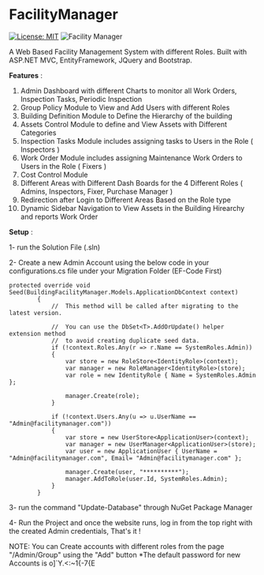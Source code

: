 # FacilityManager
[![License: MIT](https://img.shields.io/badge/License-MIT-yellow.svg)](https://opensource.org/licenses/MIT)
![Facility Manager](https://repository-images.githubusercontent.com/187499021/504e3780-9c54-11e9-9e12-c923ac627389)

A Web Based Facility Management System with different Roles. Built with ASP.NET MVC,
EntityFramework, JQuery and Bootstrap.

**Features** :
1. Admin Dashboard with different Charts to monitor all Work Orders, Inspection Tasks, Periodic Inspection
2. Group Policy Module to View and Add Users with different Roles
3. Building Definition Module to Define the Hierarchy of the building
4. Assets Control Module to define and View Assets with Different Categories
5. Inspection Tasks Module includes assigning tasks to Users in the Role ( Inspectors )
6. Work Order Module includes assigning Maintenance Work Orders to Users in the Role ( Fixers )
7. Cost Control Module 
8. Different Areas with Different Dash Boards for the 4 Different Roles ( Admins, Inspectors, Fixer, Purchase Manager ) 
9. Redirection after Login to Different Areas Based on the Role type
10. Dynamic Sidebar Navigation to View Assets in the Building Hirearchy and reports Work Order



**Setup** : 

1- run the Solution File (.sln)

2- Create a new Admin Account using the below code in your configurations.cs file under your Migration Folder (EF-Code First)
```
protected override void Seed(BuildingFacilityManager.Models.ApplicationDbContext context)
        {
            //  This method will be called after migrating to the latest version.

            //  You can use the DbSet<T>.AddOrUpdate() helper extension method 
            //  to avoid creating duplicate seed data.
            if (!context.Roles.Any(r => r.Name == SystemRoles.Admin))
            {
                var store = new RoleStore<IdentityRole>(context);
                var manager = new RoleManager<IdentityRole>(store);
                var role = new IdentityRole { Name = SystemRoles.Admin };

                manager.Create(role);
            }

            if (!context.Users.Any(u => u.UserName == "Admin@facilitymanager.com"))
            {
                var store = new UserStore<ApplicationUser>(context);
                var manager = new UserManager<ApplicationUser>(store);
                var user = new ApplicationUser { UserName = "Admin@facilitymanager.com", Email= "Admin@facilitymanager.com" };

                manager.Create(user, "**********");
                manager.AddToRole(user.Id, SystemRoles.Admin);
            }
        }
```

3- run the command "Update-Database" through NuGet Package Manager

4- Run the Project and once the website runs, log in from the top right with the created Admin credentials, That's it !


NOTE: You can Create accounts with different roles from the page  "/Admin/Group" using the "Add" button
   *The default password for new Accounts is  o]`Y.<:~1{-7{E   
